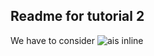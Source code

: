 ## Readme for tutorial 2

We have to consider ![a](https://latex.codecogs.com/svg.latex?&space;x=\frac{-a\pm\sqrt{a^2-4aa}}{2a})is inline
